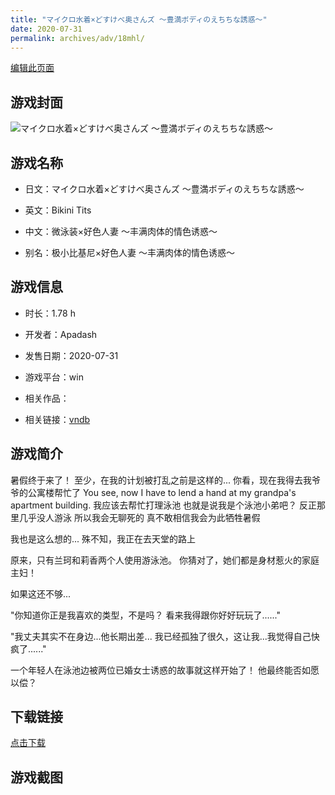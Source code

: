 ```yaml
---
title: "マイクロ水着×どすけべ奥さんズ ～豊満ボディのえちちな誘惑～"
date: 2020-07-31
permalink: archives/adv/18mhl/
---
```

[编辑此页面](https://github.com/ACG-3/ADV3-source/blob/main/source/_posts/%E3%83%9E%E3%82%A4%E3%82%AF%E3%83%AD%E6%B0%B4%E7%9D%80%C3%97%E3%81%A9%E3%81%99%E3%81%91%E3%81%B9%E5%A5%A5%E3%81%95%E3%82%93%E3%82%BA%20%EF%BD%9E%E8%B1%8A%E6%BA%80%E3%83%9C%E3%83%87%E3%82%A3%E3%81%AE%E3%81%88%E3%81%A1%E3%81%A1%E3%81%AA%E8%AA%98%E6%83%91%EF%BD%9E.md)

## 游戏封面

![マイクロ水着×どすけべ奥さんズ ～豊満ボディのえちちな誘惑～](https://pan.timero.xyz/d/onedrive/img_lib_001/%E3%83%9E%E3%82%A4%E3%82%AF%E3%83%AD%E6%B0%B4%E7%9D%80%C3%97%E3%81%A9%E3%81%99%E3%81%91%E3%81%B9%E5%A5%A5%E3%81%95%E3%82%93%E3%82%BA%20%EF%BD%9E%E8%B1%8A%E6%BA%80%E3%83%9C%E3%83%87%E3%82%A3%E3%81%AE%E3%81%88%E3%81%A1%E3%81%A1%E3%81%AA%E8%AA%98%E6%83%91%EF%BD%9E_cover.avif)


## 游戏名称

- 日文：マイクロ水着×どすけべ奥さんズ ～豊満ボディのえちちな誘惑～
- 英文：Bikini Tits
- 中文：微泳装×好色人妻 〜丰满肉体的情色诱惑〜

- 别名：极小比基尼×好色人妻 〜丰满肉体的情色诱惑〜


## 游戏信息

- 时长：1.78 h
- 开发者：Apadash
- 发售日期：2020-07-31
- 游戏平台：win
- 相关作品：

- 相关链接：[vndb](https://vndb.org/v28598)


## 游戏简介

暑假终于来了！
至少，在我的计划被打乱之前是这样的...
你看，现在我得去我爷爷的公寓楼帮忙了 You see, now I have to lend a hand at my grandpa's apartment building.
我应该去帮忙打理泳池 也就是说我是个泳池小弟吧？
反正那里几乎没人游泳 所以我会无聊死的
真不敢相信我会为此牺牲暑假

我也是这么想的...
殊不知，我正在去天堂的路上

原来，只有兰珂和莉香两个人使用游泳池。
你猜对了，她们都是身材惹火的家庭主妇！

如果这还不够...

"你知道你正是我喜欢的类型，不是吗？
看来我得跟你好好玩玩了......"

"我丈夫其实不在身边...他长期出差...
我已经孤独了很久，这让我...我觉得自己快疯了......"

一个年轻人在泳池边被两位已婚女士诱惑的故事就这样开始了！
他最终能否如愿以偿？




## 下载链接

[点击下载](https://pan.timero.xyz/onedrive/adv_lib_001/%E3%83%9E%E3%82%A4%E3%82%AF%E3%83%AD%E6%B0%B4%E7%9D%80%C3%97%E3%81%A9%E3%81%99%E3%81%91%E3%81%B9%E5%A5%A5%E3%81%95%E3%82%93%E3%82%BA%20%EF%BD%9E%E8%B1%8A%E6%BA%80%E3%83%9C%E3%83%87%E3%82%A3%E3%81%AE%E3%81%88%E3%81%A1%E3%81%A1%E3%81%AA%E8%AA%98%E6%83%91%EF%BD%9E)


## 游戏截图


